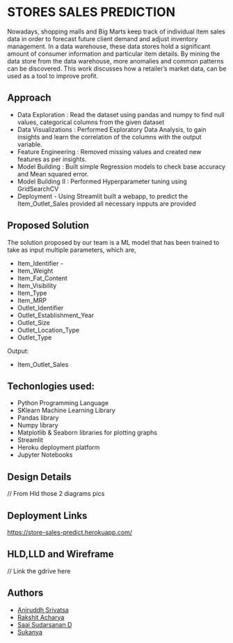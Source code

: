 
# STORES SALES PREDICTION

Nowadays, shopping malls and Big Marts keep track of individual item sales data in order to forecast future client demand and adjust inventory management. In a data warehouse, these data stores hold a significant amount of consumer information and particular item details. By mining the data store from the data warehouse, more anomalies and common patterns can be discovered.
This work discusses how a retailer’s market data, can be used as a tool to improve profit.

## Approach

- Data Exploration : Read the dataset using pandas and numpy to find null values, categorical columns from the given dataset
- Data Visualizations : Performed Exploratory Data Analysis, to gain insights and learn the correlation of the columns with the output variable.
- Feature Engineering  :  Removed missing values and created new features as per insights.
- Model Building : Built simple Regression models to check base accuracy and Mean squared error.
- Model Building II : Performed Hyperparameter tuning using GridSearchCV
- Deployment - Using Streamlit built a webapp, to predict the Item_Outlet_Sales provided all necessary inpputs are provided
## Proposed Solution

The solution proposed by our team is a ML model that has been trained to take as input multiple parameters, which are,
 
- Item_Identifier	-
- Item_Weight
- Item_Fat_Content
- Item_Visibility
- Item_Type
- Item_MRP
- Outlet_Identifier
- Outlet_Establishment_Year
- Outlet_Size
- Outlet_Location_Type
- Outlet_Type

Output:
- Item_Outlet_Sales




  
## Techonlogies used:
- Python Programming Language
- SKlearn Machine Learning Library
- Pandas library
- Numpy library
- Matplotlib & Seaborn libraries for plotting graphs
- Streamlit
- Heroku deployment platform
- Jupyter Notebooks






## Design Details


// From Hld those 2 diagrams pics


  
## Deployment Links

https://store-sales-predict.herokuapp.com/





  
## HLD,LLD and Wireframe

// Link the gdrive here


  
## Authors

- [Aniruddh Srivatsa](https://github.com/AniruddhSrivatsa)
- [Rakshit Acharya](https://github.com/RakshitAcharya)
- [Saai Sudarsanan D](https://github.com/saai-sudarsanan-d)
- [Sukanya](https://github.com/sukanya-aa)